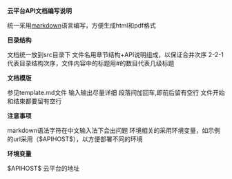 **云平台API文档编写说明**

统一采用[markdown](http://www.markdown.cn/)语言编写，方便生成html和pdf格式

**目录结构**

文档统一放到src目录下
文件名用章节结构+API说明组成，以保证合并次序
2-2-1代表目录结构次序，文件内容中的标题用\#的数目代表几级标题


**文档模版**

参见template.md文件
输入输出尽量详细
段落间加回车,即前后留有空行
文件开始和结束都要留有空行

**注意事项**

markdown语法字符在中文输入法下会出问题
环境相关的采用环境变量，如示例的url采用（\$APIHOST\$），以方便部署不同的环境

**环境变量**

\$APIHOST\$ 云平台的地址

